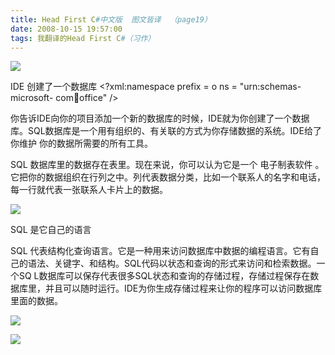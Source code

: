 ```yaml
---
title: Head First C#中文版  图文皆译  （page19）
date: 2008-10-15 19:57:00
tags: 我翻译的Head First C#（习作）
---
```

![](https://p-blog.csdn.net/images/p_blog_csdn_net/cuipengfei1/EntryImages/20081015/%E6%88%AA%E5%9B%BE00633596974177690000.jpg)

IDE  创建了一个数据库  <?xml:namespace prefix = o ns = "urn:schemas-microsoft-
com:office:office" />

你告诉IDE向你的项目添加一个新的数据库的时候，IDE就为你创建了一个数据库。SQL数据库是一个用有组织的、有关联的方式为你存储数据的系统。IDE给了你维护
你的数据所需要的所有工具。

SQL  数据库里的数据存在表里。现在来说，你可以认为它是一个  电子制表软件
。它把你的数据组织在行列之中。列代表数据分类，比如一个联系人的名字和电话，每一行就代表一张联系人卡片上的数据。

![](https://p-blog.csdn.net/images/p_blog_csdn_net/cuipengfei1/EntryImages/20081015/%E6%88%AA%E5%9B%BE01633596974178002500.jpg)

SQL  是它自己的语言

SQL  代表结构化查询语言。它是一种用来访问数据库中数据的编程语言。它有自己的语法、关键字、和结构。SQL代码以状态和查询的形式来访问和检索数据。一个SQ
L数据库可以保存代表很多SQL状态和查询的存储过程，存储过程保存在数据库里，并且可以随时运行。IDE为你生成存储过程来让你的程序可以访问数据库里面的数据。

![](https://p-blog.csdn.net/images/p_blog_csdn_net/cuipengfei1/EntryImages/20081015/%E6%88%AA%E5%9B%BE02633596974178627500.jpg)

![](https://p-blog.csdn.net/images/p_blog_csdn_net/cuipengfei1/EntryImages/20081015/%E6%88%AA%E5%9B%BE03.jpg)



